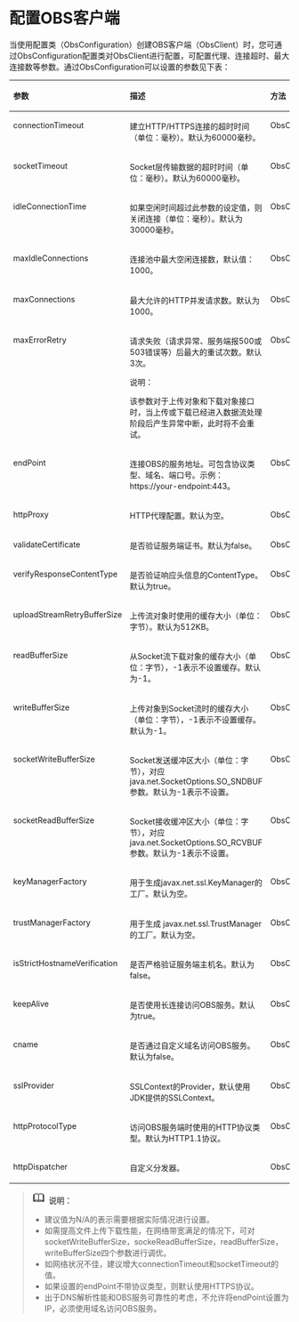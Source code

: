 # 配置OBS客户端<a name="ZH-CN_TOPIC_0142815476"></a>

当使用配置类（ObsConfiguration）创建OBS客户端（ObsClient）时，您可通过ObsConfiguration配置类对ObsClient进行配置，可配置代理、连接超时、最大连接数等参数。通过ObsConfiguration可以设置的参数见下表：

<a name="table10831182114445"></a>
<table><thead align="left"><tr id="row683212154419"><th class="cellrowborder" valign="top" width="22.772277227722775%" id="mcps1.1.5.1.1"><p id="p118329219446"><a name="p118329219446"></a><a name="p118329219446"></a><strong id="b9209101404510"><a name="b9209101404510"></a><a name="b9209101404510"></a>参数</strong></p>
</th>
<th class="cellrowborder" valign="top" width="26.732673267326735%" id="mcps1.1.5.1.2"><p id="p12832121184414"><a name="p12832121184414"></a><a name="p12832121184414"></a><strong id="b21682223450"><a name="b21682223450"></a><a name="b21682223450"></a>描述</strong></p>
</th>
<th class="cellrowborder" valign="top" width="33.663366336633665%" id="mcps1.1.5.1.3"><p id="p14832182111441"><a name="p14832182111441"></a><a name="p14832182111441"></a><strong id="b1910122517458"><a name="b1910122517458"></a><a name="b1910122517458"></a>方法</strong></p>
</th>
<th class="cellrowborder" valign="top" width="16.831683168316832%" id="mcps1.1.5.1.4"><p id="p174671008433"><a name="p174671008433"></a><a name="p174671008433"></a><strong id="b1128413161341"><a name="b1128413161341"></a><a name="b1128413161341"></a>建议值</strong></p>
</th>
</tr>
</thead>
<tbody><tr id="row108328217449"><td class="cellrowborder" valign="top" width="22.772277227722775%" headers="mcps1.1.5.1.1 "><p id="p16832192117441"><a name="p16832192117441"></a><a name="p16832192117441"></a>connectionTimeout</p>
</td>
<td class="cellrowborder" valign="top" width="26.732673267326735%" headers="mcps1.1.5.1.2 "><p id="p0832112144416"><a name="p0832112144416"></a><a name="p0832112144416"></a>建立HTTP/HTTPS连接的超时时间（单位：毫秒）。默认为60000毫秒。</p>
</td>
<td class="cellrowborder" valign="top" width="33.663366336633665%" headers="mcps1.1.5.1.3 "><p id="p883232118440"><a name="p883232118440"></a><a name="p883232118440"></a>ObsConfiguration.setConnectionTimeout</p>
</td>
<td class="cellrowborder" valign="top" width="16.831683168316832%" headers="mcps1.1.5.1.4 "><p id="p104681806437"><a name="p104681806437"></a><a name="p104681806437"></a>[10000, 60000]</p>
</td>
</tr>
<tr id="row48331421104417"><td class="cellrowborder" valign="top" width="22.772277227722775%" headers="mcps1.1.5.1.1 "><p id="p18833142116449"><a name="p18833142116449"></a><a name="p18833142116449"></a>socketTimeout</p>
</td>
<td class="cellrowborder" valign="top" width="26.732673267326735%" headers="mcps1.1.5.1.2 "><p id="p283372118449"><a name="p283372118449"></a><a name="p283372118449"></a>Socket层传输数据的超时时间（单位：毫秒）。默认为60000毫秒。</p>
</td>
<td class="cellrowborder" valign="top" width="33.663366336633665%" headers="mcps1.1.5.1.3 "><p id="p583302194414"><a name="p583302194414"></a><a name="p583302194414"></a>ObsConfiguration.setSocketTimeout</p>
</td>
<td class="cellrowborder" valign="top" width="16.831683168316832%" headers="mcps1.1.5.1.4 "><p id="p94681501436"><a name="p94681501436"></a><a name="p94681501436"></a>[10000, 60000]</p>
</td>
</tr>
<tr id="row724815598281"><td class="cellrowborder" valign="top" width="22.772277227722775%" headers="mcps1.1.5.1.1 "><p id="p22491159192810"><a name="p22491159192810"></a><a name="p22491159192810"></a>idleConnectionTime</p>
</td>
<td class="cellrowborder" valign="top" width="26.732673267326735%" headers="mcps1.1.5.1.2 "><p id="p1825065982818"><a name="p1825065982818"></a><a name="p1825065982818"></a>如果空闲时间超过此参数的设定值，则关闭连接（单位：毫秒）。默认为30000毫秒。</p>
</td>
<td class="cellrowborder" valign="top" width="33.663366336633665%" headers="mcps1.1.5.1.3 "><p id="p102505598288"><a name="p102505598288"></a><a name="p102505598288"></a>ObsConfiguration.setIdleConnectionTime</p>
</td>
<td class="cellrowborder" valign="top" width="16.831683168316832%" headers="mcps1.1.5.1.4 "><p id="p74687016437"><a name="p74687016437"></a><a name="p74687016437"></a>默认</p>
</td>
</tr>
<tr id="row6502192717387"><td class="cellrowborder" valign="top" width="22.772277227722775%" headers="mcps1.1.5.1.1 "><p id="p1050292773816"><a name="p1050292773816"></a><a name="p1050292773816"></a>maxIdleConnections</p>
</td>
<td class="cellrowborder" valign="top" width="26.732673267326735%" headers="mcps1.1.5.1.2 "><p id="p550282717384"><a name="p550282717384"></a><a name="p550282717384"></a>连接池中最大空闲连接数，默认值：1000。</p>
</td>
<td class="cellrowborder" valign="top" width="33.663366336633665%" headers="mcps1.1.5.1.3 "><p id="p13502102712382"><a name="p13502102712382"></a><a name="p13502102712382"></a>ObsConfiguration.setMaxIdleConnections</p>
</td>
<td class="cellrowborder" valign="top" width="16.831683168316832%" headers="mcps1.1.5.1.4 "><p id="p1150232793815"><a name="p1150232793815"></a><a name="p1150232793815"></a>N/A</p>
</td>
</tr>
<tr id="row168335218440"><td class="cellrowborder" valign="top" width="22.772277227722775%" headers="mcps1.1.5.1.1 "><p id="p1883352154411"><a name="p1883352154411"></a><a name="p1883352154411"></a>maxConnections</p>
</td>
<td class="cellrowborder" valign="top" width="26.732673267326735%" headers="mcps1.1.5.1.2 "><p id="p983302124412"><a name="p983302124412"></a><a name="p983302124412"></a>最大允许的HTTP并发请求数。默认为1000。</p>
</td>
<td class="cellrowborder" valign="top" width="33.663366336633665%" headers="mcps1.1.5.1.3 "><p id="p08335217449"><a name="p08335217449"></a><a name="p08335217449"></a>ObsConfiguration.setMaxConnections</p>
</td>
<td class="cellrowborder" valign="top" width="16.831683168316832%" headers="mcps1.1.5.1.4 "><p id="p44681909435"><a name="p44681909435"></a><a name="p44681909435"></a>默认</p>
</td>
</tr>
<tr id="row16833921104414"><td class="cellrowborder" valign="top" width="22.772277227722775%" headers="mcps1.1.5.1.1 "><p id="p178331621154413"><a name="p178331621154413"></a><a name="p178331621154413"></a>maxErrorRetry</p>
</td>
<td class="cellrowborder" valign="top" width="26.732673267326735%" headers="mcps1.1.5.1.2 "><p id="p78331121164412"><a name="p78331121164412"></a><a name="p78331121164412"></a>请求失败（请求异常、服务端报500或503错误等）后最大的重试次数。默认3次。</p>
<div class="note" id="note15205658102314"><a name="note15205658102314"></a><a name="note15205658102314"></a><span class="notetitle"> 说明： </span><div class="notebody"><p id="p1157424292417"><a name="p1157424292417"></a><a name="p1157424292417"></a>该参数对于上传对象和下载对象接口时，当上传或下载已经进入数据流处理阶段后产生异常中断，此时将不会重试。</p>
</div></div>
</td>
<td class="cellrowborder" valign="top" width="33.663366336633665%" headers="mcps1.1.5.1.3 "><p id="p188331621114420"><a name="p188331621114420"></a><a name="p188331621114420"></a>ObsConfiguration.setMaxErrorRetry</p>
</td>
<td class="cellrowborder" valign="top" width="16.831683168316832%" headers="mcps1.1.5.1.4 "><p id="p10468100174315"><a name="p10468100174315"></a><a name="p10468100174315"></a>[0, 5]</p>
</td>
</tr>
<tr id="row15833621134411"><td class="cellrowborder" valign="top" width="22.772277227722775%" headers="mcps1.1.5.1.1 "><p id="p68331421164412"><a name="p68331421164412"></a><a name="p68331421164412"></a>endPoint</p>
</td>
<td class="cellrowborder" valign="top" width="26.732673267326735%" headers="mcps1.1.5.1.2 "><p id="p1183382110444"><a name="p1183382110444"></a><a name="p1183382110444"></a>连接OBS的服务地址。可包含协议类型、域名、端口号。示例：https://your-endpoint:443。</p>
</td>
<td class="cellrowborder" valign="top" width="33.663366336633665%" headers="mcps1.1.5.1.3 "><p id="p19833132114442"><a name="p19833132114442"></a><a name="p19833132114442"></a>ObsConfiguration.setEndPoint</p>
</td>
<td class="cellrowborder" valign="top" width="16.831683168316832%" headers="mcps1.1.5.1.4 "><p id="p144683084318"><a name="p144683084318"></a><a name="p144683084318"></a>N/A</p>
</td>
</tr>
<tr id="row18901163111115"><td class="cellrowborder" valign="top" width="22.772277227722775%" headers="mcps1.1.5.1.1 "><p id="p19012313115"><a name="p19012313115"></a><a name="p19012313115"></a>httpProxy</p>
</td>
<td class="cellrowborder" valign="top" width="26.732673267326735%" headers="mcps1.1.5.1.2 "><p id="p8901131101112"><a name="p8901131101112"></a><a name="p8901131101112"></a>HTTP代理配置。默认为空。</p>
</td>
<td class="cellrowborder" valign="top" width="33.663366336633665%" headers="mcps1.1.5.1.3 "><p id="p79011831151119"><a name="p79011831151119"></a><a name="p79011831151119"></a>ObsConfiguration.setHttpProxy</p>
</td>
<td class="cellrowborder" valign="top" width="16.831683168316832%" headers="mcps1.1.5.1.4 "><p id="p204686074315"><a name="p204686074315"></a><a name="p204686074315"></a>N/A</p>
</td>
</tr>
<tr id="row0600952111317"><td class="cellrowborder" valign="top" width="22.772277227722775%" headers="mcps1.1.5.1.1 "><p id="p4600552171310"><a name="p4600552171310"></a><a name="p4600552171310"></a>validateCertificate</p>
</td>
<td class="cellrowborder" valign="top" width="26.732673267326735%" headers="mcps1.1.5.1.2 "><p id="p8601105251313"><a name="p8601105251313"></a><a name="p8601105251313"></a>是否验证服务端证书。默认为false。</p>
</td>
<td class="cellrowborder" valign="top" width="33.663366336633665%" headers="mcps1.1.5.1.3 "><p id="p1660135219139"><a name="p1660135219139"></a><a name="p1660135219139"></a>ObsConfiguration.setValidateCertificate</p>
</td>
<td class="cellrowborder" valign="top" width="16.831683168316832%" headers="mcps1.1.5.1.4 "><p id="p2046811054310"><a name="p2046811054310"></a><a name="p2046811054310"></a>N/A</p>
</td>
</tr>
<tr id="row1376292910153"><td class="cellrowborder" valign="top" width="22.772277227722775%" headers="mcps1.1.5.1.1 "><p id="p1176217292152"><a name="p1176217292152"></a><a name="p1176217292152"></a>verifyResponseContentType</p>
</td>
<td class="cellrowborder" valign="top" width="26.732673267326735%" headers="mcps1.1.5.1.2 "><p id="p1356155616158"><a name="p1356155616158"></a><a name="p1356155616158"></a>是否验证响应头信息的ContentType。默认为true。</p>
</td>
<td class="cellrowborder" valign="top" width="33.663366336633665%" headers="mcps1.1.5.1.3 "><p id="p2762162918151"><a name="p2762162918151"></a><a name="p2762162918151"></a>ObsConfiguration.setVerifyResponseContentType</p>
</td>
<td class="cellrowborder" valign="top" width="16.831683168316832%" headers="mcps1.1.5.1.4 "><p id="p184682044316"><a name="p184682044316"></a><a name="p184682044316"></a>默认</p>
</td>
</tr>
<tr id="row106540991712"><td class="cellrowborder" valign="top" width="22.772277227722775%" headers="mcps1.1.5.1.1 "><p id="p1065417941713"><a name="p1065417941713"></a><a name="p1065417941713"></a>uploadStreamRetryBufferSize</p>
</td>
<td class="cellrowborder" valign="top" width="26.732673267326735%" headers="mcps1.1.5.1.2 "><p id="p178201793617"><a name="p178201793617"></a><a name="p178201793617"></a>上传流对象时使用的缓存大小（单位：字节）。默认为512KB。</p>
</td>
<td class="cellrowborder" valign="top" width="33.663366336633665%" headers="mcps1.1.5.1.3 "><p id="p1765518917177"><a name="p1765518917177"></a><a name="p1765518917177"></a>ObsConfiguration.setUploadStreamRetryBufferSize</p>
</td>
<td class="cellrowborder" valign="top" width="16.831683168316832%" headers="mcps1.1.5.1.4 "><p id="p3182510618"><a name="p3182510618"></a><a name="p3182510618"></a>N/A</p>
</td>
</tr>
<tr id="row133933491190"><td class="cellrowborder" valign="top" width="22.772277227722775%" headers="mcps1.1.5.1.1 "><p id="p16393124951913"><a name="p16393124951913"></a><a name="p16393124951913"></a>readBufferSize</p>
</td>
<td class="cellrowborder" valign="top" width="26.732673267326735%" headers="mcps1.1.5.1.2 "><p id="p196381625164516"><a name="p196381625164516"></a><a name="p196381625164516"></a>从Socket流下载对象的缓存大小（单位：字节），-1表示不设置缓存。默认为-1。</p>
</td>
<td class="cellrowborder" valign="top" width="33.663366336633665%" headers="mcps1.1.5.1.3 "><p id="p12393249181914"><a name="p12393249181914"></a><a name="p12393249181914"></a>ObsConfiguration.setReadBufferSize</p>
</td>
<td class="cellrowborder" valign="top" width="16.831683168316832%" headers="mcps1.1.5.1.4 "><p id="p11711132441412"><a name="p11711132441412"></a><a name="p11711132441412"></a>N/A</p>
</td>
</tr>
<tr id="row19437155319193"><td class="cellrowborder" valign="top" width="22.772277227722775%" headers="mcps1.1.5.1.1 "><p id="p17437165381918"><a name="p17437165381918"></a><a name="p17437165381918"></a>writeBufferSize</p>
</td>
<td class="cellrowborder" valign="top" width="26.732673267326735%" headers="mcps1.1.5.1.2 "><p id="p8437155391917"><a name="p8437155391917"></a><a name="p8437155391917"></a>上传对象到Socket流时的缓存大小（单位：字节），-1表示不设置缓存。默认为-1。</p>
</td>
<td class="cellrowborder" valign="top" width="33.663366336633665%" headers="mcps1.1.5.1.3 "><p id="p143712534192"><a name="p143712534192"></a><a name="p143712534192"></a>ObsConfiguration.setWriteBufferSize</p>
</td>
<td class="cellrowborder" valign="top" width="16.831683168316832%" headers="mcps1.1.5.1.4 "><p id="p18726424171419"><a name="p18726424171419"></a><a name="p18726424171419"></a>N/A</p>
</td>
</tr>
<tr id="row8668194319411"><td class="cellrowborder" valign="top" width="22.772277227722775%" headers="mcps1.1.5.1.1 "><p id="p2422925171916"><a name="p2422925171916"></a><a name="p2422925171916"></a>socketWriteBufferSize</p>
</td>
<td class="cellrowborder" valign="top" width="26.732673267326735%" headers="mcps1.1.5.1.2 "><p id="p1042222520190"><a name="p1042222520190"></a><a name="p1042222520190"></a>Socket发送缓冲区大小（单位：字节），对应java.net.SocketOptions.SO_SNDBUF参数。默认为-1表示不设置。</p>
</td>
<td class="cellrowborder" valign="top" width="33.663366336633665%" headers="mcps1.1.5.1.3 "><p id="p1642219254194"><a name="p1642219254194"></a><a name="p1642219254194"></a>ObsConfiguration.setSocketWriteBufferSize</p>
</td>
<td class="cellrowborder" valign="top" width="16.831683168316832%" headers="mcps1.1.5.1.4 "><p id="p2468803435"><a name="p2468803435"></a><a name="p2468803435"></a>默认</p>
</td>
</tr>
<tr id="row756217410416"><td class="cellrowborder" valign="top" width="22.772277227722775%" headers="mcps1.1.5.1.1 "><p id="p10703134581918"><a name="p10703134581918"></a><a name="p10703134581918"></a>socketReadBufferSize</p>
</td>
<td class="cellrowborder" valign="top" width="26.732673267326735%" headers="mcps1.1.5.1.2 "><p id="p12703154518195"><a name="p12703154518195"></a><a name="p12703154518195"></a>Socket接收缓冲区大小（单位：字节），对应java.net.SocketOptions.SO_RCVBUF参数。默认为-1表示不设置。</p>
</td>
<td class="cellrowborder" valign="top" width="33.663366336633665%" headers="mcps1.1.5.1.3 "><p id="p1870394517199"><a name="p1870394517199"></a><a name="p1870394517199"></a>ObsConfiguration.setSocketReadBufferSize</p>
</td>
<td class="cellrowborder" valign="top" width="16.831683168316832%" headers="mcps1.1.5.1.4 "><p id="p134682074316"><a name="p134682074316"></a><a name="p134682074316"></a>默认</p>
</td>
</tr>
<tr id="row351654320425"><td class="cellrowborder" valign="top" width="22.772277227722775%" headers="mcps1.1.5.1.1 "><p id="p9150451113118"><a name="p9150451113118"></a><a name="p9150451113118"></a>keyManagerFactory</p>
</td>
<td class="cellrowborder" valign="top" width="26.732673267326735%" headers="mcps1.1.5.1.2 "><p id="p1515085163115"><a name="p1515085163115"></a><a name="p1515085163115"></a>用于生成javax.net.ssl.KeyManager的工厂。默认为空。</p>
</td>
<td class="cellrowborder" valign="top" width="33.663366336633665%" headers="mcps1.1.5.1.3 "><p id="p12150351193111"><a name="p12150351193111"></a><a name="p12150351193111"></a>ObsConfiguration.setKeyManagerFactory</p>
</td>
<td class="cellrowborder" valign="top" width="16.831683168316832%" headers="mcps1.1.5.1.4 "><p id="p915065153117"><a name="p915065153117"></a><a name="p915065153117"></a>N/A</p>
</td>
</tr>
<tr id="row16421154464211"><td class="cellrowborder" valign="top" width="22.772277227722775%" headers="mcps1.1.5.1.1 "><p id="p12732952143117"><a name="p12732952143117"></a><a name="p12732952143117"></a>trustManagerFactory</p>
</td>
<td class="cellrowborder" valign="top" width="26.732673267326735%" headers="mcps1.1.5.1.2 "><p id="p773265212313"><a name="p773265212313"></a><a name="p773265212313"></a>用于生成 javax.net.ssl.TrustManager的工厂。默认为空。</p>
</td>
<td class="cellrowborder" valign="top" width="33.663366336633665%" headers="mcps1.1.5.1.3 "><p id="p1573225212316"><a name="p1573225212316"></a><a name="p1573225212316"></a>ObsConfiguration.setTrustManagerFactory</p>
</td>
<td class="cellrowborder" valign="top" width="16.831683168316832%" headers="mcps1.1.5.1.4 "><p id="p1873345213111"><a name="p1873345213111"></a><a name="p1873345213111"></a>N/A</p>
</td>
</tr>
<tr id="row11154445144220"><td class="cellrowborder" valign="top" width="22.772277227722775%" headers="mcps1.1.5.1.1 "><p id="p873865317311"><a name="p873865317311"></a><a name="p873865317311"></a>isStrictHostnameVerification</p>
</td>
<td class="cellrowborder" valign="top" width="26.732673267326735%" headers="mcps1.1.5.1.2 "><p id="p173816533312"><a name="p173816533312"></a><a name="p173816533312"></a>是否严格验证服务端主机名。默认为false。</p>
</td>
<td class="cellrowborder" valign="top" width="33.663366336633665%" headers="mcps1.1.5.1.3 "><p id="p6738253173118"><a name="p6738253173118"></a><a name="p6738253173118"></a>ObsConfiguration.setIsStrictHostnameVerification</p>
</td>
<td class="cellrowborder" valign="top" width="16.831683168316832%" headers="mcps1.1.5.1.4 "><p id="p8738853143110"><a name="p8738853143110"></a><a name="p8738853143110"></a>N/A</p>
</td>
</tr>
<tr id="row1057116265167"><td class="cellrowborder" valign="top" width="22.772277227722775%" headers="mcps1.1.5.1.1 "><p id="p175710264168"><a name="p175710264168"></a><a name="p175710264168"></a>keepAlive</p>
</td>
<td class="cellrowborder" valign="top" width="26.732673267326735%" headers="mcps1.1.5.1.2 "><p id="p20571102616165"><a name="p20571102616165"></a><a name="p20571102616165"></a>是否使用长连接访问OBS服务。默认为true。</p>
</td>
<td class="cellrowborder" valign="top" width="33.663366336633665%" headers="mcps1.1.5.1.3 "><p id="p1571122615167"><a name="p1571122615167"></a><a name="p1571122615167"></a>ObsConfiguration.setKeepAlive</p>
</td>
<td class="cellrowborder" valign="top" width="16.831683168316832%" headers="mcps1.1.5.1.4 "><p id="p1541355710160"><a name="p1541355710160"></a><a name="p1541355710160"></a>N/A</p>
</td>
</tr>
<tr id="row2211614204417"><td class="cellrowborder" valign="top" width="22.772277227722775%" headers="mcps1.1.5.1.1 "><p id="p171998467395"><a name="p171998467395"></a><a name="p171998467395"></a>cname</p>
</td>
<td class="cellrowborder" valign="top" width="26.732673267326735%" headers="mcps1.1.5.1.2 "><p id="p7199846143912"><a name="p7199846143912"></a><a name="p7199846143912"></a>是否通过自定义域名访问OBS服务。默认为false。</p>
</td>
<td class="cellrowborder" valign="top" width="33.663366336633665%" headers="mcps1.1.5.1.3 "><p id="p8199164623919"><a name="p8199164623919"></a><a name="p8199164623919"></a>ObsConfiguration.setCname</p>
</td>
<td class="cellrowborder" valign="top" width="16.831683168316832%" headers="mcps1.1.5.1.4 "><p id="p101996464399"><a name="p101996464399"></a><a name="p101996464399"></a>N/A</p>
</td>
</tr>
<tr id="row179727410"><td class="cellrowborder" valign="top" width="22.772277227722775%" headers="mcps1.1.5.1.1 "><p id="p129710713116"><a name="p129710713116"></a><a name="p129710713116"></a>sslProvider</p>
</td>
<td class="cellrowborder" valign="top" width="26.732673267326735%" headers="mcps1.1.5.1.2 "><p id="p1697171810"><a name="p1697171810"></a><a name="p1697171810"></a>SSLContext的Provider，默认使用JDK提供的SSLContext。</p>
</td>
<td class="cellrowborder" valign="top" width="33.663366336633665%" headers="mcps1.1.5.1.3 "><p id="p109713720117"><a name="p109713720117"></a><a name="p109713720117"></a>ObsConfiguration.setSslProvider</p>
</td>
<td class="cellrowborder" valign="top" width="16.831683168316832%" headers="mcps1.1.5.1.4 "><p id="p785717556115"><a name="p785717556115"></a><a name="p785717556115"></a>N/A</p>
</td>
</tr>
<tr id="row6800048174612"><td class="cellrowborder" valign="top" width="22.772277227722775%" headers="mcps1.1.5.1.1 "><p id="p980024824618"><a name="p980024824618"></a><a name="p980024824618"></a>httpProtocolType</p>
</td>
<td class="cellrowborder" valign="top" width="26.732673267326735%" headers="mcps1.1.5.1.2 "><p id="p198001748174613"><a name="p198001748174613"></a><a name="p198001748174613"></a>访问OBS服务端时使用的HTTP协议类型。默认为HTTP1.1协议。</p>
</td>
<td class="cellrowborder" valign="top" width="33.663366336633665%" headers="mcps1.1.5.1.3 "><p id="p1816948154613"><a name="p1816948154613"></a><a name="p1816948154613"></a>ObsConfiguration.setHttpProtocolType</p>
</td>
<td class="cellrowborder" valign="top" width="16.831683168316832%" headers="mcps1.1.5.1.4 "><p id="p1815213144717"><a name="p1815213144717"></a><a name="p1815213144717"></a>N/A</p>
</td>
</tr>
<tr id="row8503183123119"><td class="cellrowborder" valign="top" width="22.772277227722775%" headers="mcps1.1.5.1.1 "><p id="p1437055362812"><a name="p1437055362812"></a><a name="p1437055362812"></a>httpDispatcher</p>
</td>
<td class="cellrowborder" valign="top" width="26.732673267326735%" headers="mcps1.1.5.1.2 "><p id="p237045313282"><a name="p237045313282"></a><a name="p237045313282"></a>自定义分发器。</p>
</td>
<td class="cellrowborder" valign="top" width="33.663366336633665%" headers="mcps1.1.5.1.3 "><p id="p5370195318281"><a name="p5370195318281"></a><a name="p5370195318281"></a>ObsConfiguration.setHttpDispatcher</p>
</td>
<td class="cellrowborder" valign="top" width="16.831683168316832%" headers="mcps1.1.5.1.4 "><p id="p13714123017294"><a name="p13714123017294"></a><a name="p13714123017294"></a>N/A</p>
</td>
</tr>
</tbody>
</table>

>![](public_sys-resources/icon-note.gif) **说明：**   
>-   建议值为N/A的表示需要根据实际情况进行设置。  
>-   如需提高文件上传下载性能，在网络带宽满足的情况下，可对socketWriteBufferSize，sockeReadBufferSize，readBufferSize，writeBufferSize四个参数进行调优。  
>-   如网络状况不佳，建议增大connectionTimeout和socketTimeout的值。  
>-   如果设置的endPoint不带协议类型，则默认使用HTTPS协议。  
>-   出于DNS解析性能和OBS服务可靠性的考虑，不允许将endPoint设置为IP，必须使用域名访问OBS服务。  

